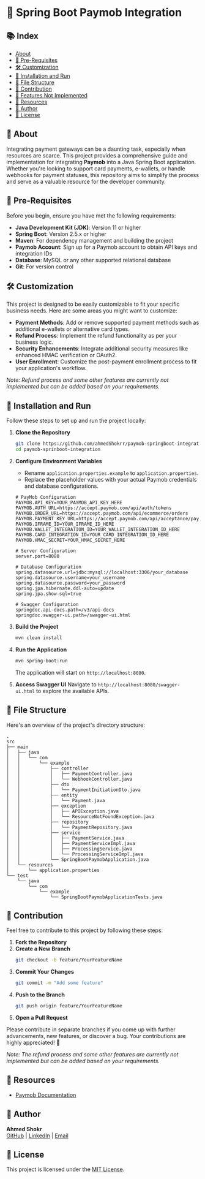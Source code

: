 # 🌟 Spring Boot Paymob Integration

## 📚 Index
- [About](#about)
- [📓 Pre-Requisites](#-pre-requisites)
- [🛠️ Customization](#-customization)
- [🔌 Installation and Run](#-installation-and-run)
- [📁 File Structure](#-file-structure)
- [🤝 Contribution](#-contribution)
- [🔄 Features Not Implemented](#-features-not-implemented)
- [📖 Resources](#-resources)
- [🌟 Author](#-author)
- [📄 License](#-license)

## 📝 About
Integrating payment gateways can be a daunting task, especially when resources are scarce. This project provides a comprehensive guide and implementation for integrating **Paymob** into a Java Spring Boot application. Whether you're looking to support card payments, e-wallets, or handle webhooks for payment statuses, this repository aims to simplify the process and serve as a valuable resource for the developer community.

## 📓 Pre-Requisites
Before you begin, ensure you have met the following requirements:

- **Java Development Kit (JDK)**: Version 11 or higher
- **Spring Boot**: Version 2.5.x or higher
- **Maven**: For dependency management and building the project
- **Paymob Account**: Sign up for a Paymob account to obtain API keys and integration IDs
- **Database**: MySQL or any other supported relational database
- **Git**: For version control

## 🛠️ Customization
This project is designed to be easily customizable to fit your specific business needs. Here are some areas you might want to customize:

- **Payment Methods**: Add or remove supported payment methods such as additional e-wallets or alternative card types.
- **Refund Process**: Implement the refund functionality as per your business logic.
- **Security Enhancements**: Integrate additional security measures like enhanced HMAC verification or OAuth2.
- **User Enrollment**: Customize the post-payment enrollment process to fit your application's workflow.

*Note: Refund process and some other features are currently not implemented but can be added based on your requirements.*

## 🔌 Installation and Run
Follow these steps to set up and run the project locally:

1. **Clone the Repository**
    ```bash
    git clone https://github.com/ahmedShokrr/paymob-springboot-integration.git
    cd paymob-sprinboot-integration
    ```

2. **Configure Environment Variables**
    - Rename `application.properties.example` to `application.properties`.
    - Replace the placeholder values with your actual Paymob credentials and database configurations.
    ```properties
    # PayMob Configuration
    PAYMOB.API_KEY=YOUR_PAYMOB_API_KEY_HERE
    PAYMOB.AUTH_URL=https://accept.paymob.com/api/auth/tokens
    PAYMOB.ORDER_URL=https://accept.paymob.com/api/ecommerce/orders
    PAYMOB.PAYMENT_KEY_URL=https://accept.paymob.com/api/acceptance/payment_keys
    PAYMOB.IFRAME_ID=YOUR_IFRAME_ID_HERE
    PAYMOB.WALLET_INTEGRATION_ID=YOUR_WALLET_INTEGRATION_ID_HERE
    PAYMOB.CARD_INTEGRATION_ID=YOUR_CARD_INTEGRATION_ID_HERE
    PAYMOB.HMAC_SECRET=YOUR_HMAC_SECRET_HERE

    # Server Configuration
    server.port=8080

    # Database Configuration
    spring.datasource.url=jdbc:mysql://localhost:3306/your_database
    spring.datasource.username=your_username
    spring.datasource.password=your_password
    spring.jpa.hibernate.ddl-auto=update
    spring.jpa.show-sql=true

    # Swagger Configuration
    springdoc.api-docs.path=/v3/api-docs
    springdoc.swagger-ui.path=/swagger-ui.html
    ```

3. **Build the Project**
    ```bash
    mvn clean install
    ```

4. **Run the Application**
    ```bash
    mvn spring-boot:run
    ```
    The application will start on `http://localhost:8080`.

5. **Access Swagger UI**
    Navigate to `http://localhost:8080/swagger-ui.html` to explore the available APIs.

## 📁 File Structure
Here's an overview of the project's directory structure:
```
.
src
├── main
│   ├── java
│   │   └── com
│   │       └── example
│   │           ├── controller
│   │           │   ├── PaymentController.java
│   │           │   └── WebhookController.java
│   │           ├── dto
│   │           │   └── PaymentInitiationDto.java
│   │           ├── entity
│   │           │   └── Payment.java
│   │           ├── exception
│   │           │   ├── APIException.java
│   │           │   └── ResourceNotFoundException.java
│   │           ├── repository
│   │           │   └── PaymentRepository.java
│   │           ├── service
│   │           │   ├── PaymentService.java
│   │           │   ├── PaymentServiceImpl.java
│   │           │   ├── ProcessingService.java
│   │           │   └── ProcessingServiceImpl.java
│   │           └── SpringBootPaymobApplication.java
│   └── resources
│       └── application.properties
└── test
    └── java
        └── com
            └── example
                └── SpringBootPaymobApplicationTests.java

```



## 🤝 Contribution
Feel free to contribute to this project by following these steps:

1. **Fork the Repository**
2. **Create a New Branch**
    ```bash
    git checkout -b feature/YourFeatureName
    ```
3. **Commit Your Changes**
    ```bash
    git commit -m "Add some feature"
    ```
4. **Push to the Branch**
    ```bash
    git push origin feature/YourFeatureName
    ```
5. **Open a Pull Request**

Please contribute in separate branches if you come up with further advancements, new features, or discover a bug. Your contributions are highly appreciated! 🙏

*Note: The refund process and some other features are currently not implemented but can be added based on your requirements.*

## 📖 Resources
- [Paymob Documentation](https://developers.paymob.com/egypt/getting-started-egypt)

## 🌟 Author
**Ahmed Shokr**  
[GitHub](https://github.com/ahmedShokrr) | [LinkedIn](https://www.linkedin.com/in/ahmed-shokr-015426229/) | [Email](mailto:shokra19@gmail.com)

## 📄 License
This project is licensed under the [MIT License](LICENSE).



